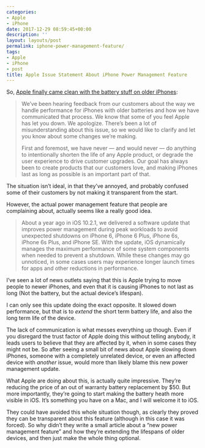 ```yaml
---
categories:
- Apple
- iPhone
date: 2017-12-29 08:59:45+00:00
description: ''
layout: layouts/post
permalink: iphone-power-management-feature/
tags:
- Apple
- iPhone
- post
title: Apple Issue Statement About iPhone Power Management Feature
---
```


<p>So, <a href="https://www.apple.com/iphone-battery-and-performance/">Apple finally came clean with the battery stuff on older iPhones</a>:</p>
<blockquote><p>We’ve been hearing feedback from our customers about the way we handle performance for iPhones with older batteries and how we have communicated that process. We know that some of you feel Apple has let you down. We apologize. There’s been a lot of misunderstanding about this issue, so we would like to clarify and let you know about some changes we’re making.</p>
<p>First and foremost, we have never — and would never — do anything to intentionally shorten the life of any Apple product, or degrade the user experience to drive customer upgrades. Our goal has always been to create products that our customers love, and making iPhones last as long as possible is an important part of that.</p></blockquote>
<p>The situation isn’t ideal, in that they’ve annoyed, and probably confused some of their customers by not making it transparent from the start.</p>
<p>However, the actual power management feature that people are complaining about, actually seems like a really good idea.</p>
<blockquote><p>About a year ago in iOS 10.2.1, we delivered a software update that improves power management during peak workloads to avoid unexpected shutdowns on iPhone 6, iPhone 6 Plus, iPhone 6s, iPhone 6s Plus, and iPhone SE. With the update, iOS dynamically manages the maximum performance of some system components when needed to prevent a shutdown. While these changes may go unnoticed, in some cases users may experience longer launch times for apps and other reductions in performance.</p></blockquote>
<p>I’ve seen a lot of news outlets saying that this is Apple trying to move people to newer iPhones, and even that it is causing iPhones to not last as long (Not the battery, but the actual device’s lifespan).</p>
<p>I can only see this update doing the exact opposite. It slowed down performance, but that is to <em>extend</em> the short term battery life, and also the long term life of the device.</p>
<p>The lack of communication is what messes everything up though. Even if you disregard the trust factor of Apple doing this without telling anybody, it leads users to believe that they are affected by it, when in some cases they might not be. So after seeing a small bit of news about Apple slowing down iPhones, someone with a completely unrelated device, or even an affected device with <em>another</em> issue, would more than likely blame this new power management update.</p>
<p>What Apple are doing about this, is actually quite impressive. They’re reducing the price of an out of warranty battery replacement by $50. But more importantly, they’re going to start making the battery heath more visible in iOS. It’s something you have on a Mac, and I will welcome it to iOS.</p>
<p>They could have avoided this whole situation though, as clearly they proved they can be transparent about this feature (although in this case it was forced). So why didn’t they write a small article about a “new power management feature” and how they’re extending the lifespans of older devices, and then just make the whole thing optional.</p>